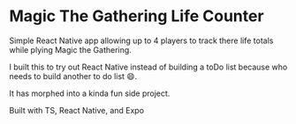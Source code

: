 # Magic The Gathering Life Counter

Simple React Native app allowing up to 4 players to track there life totals while plying Magic the Gathering.

I built this to try out React Native instead of building a toDo list because who needs to build another to do list 😄.

It has morphed into a kinda fun side project.

Built with TS, React Native, and Expo
